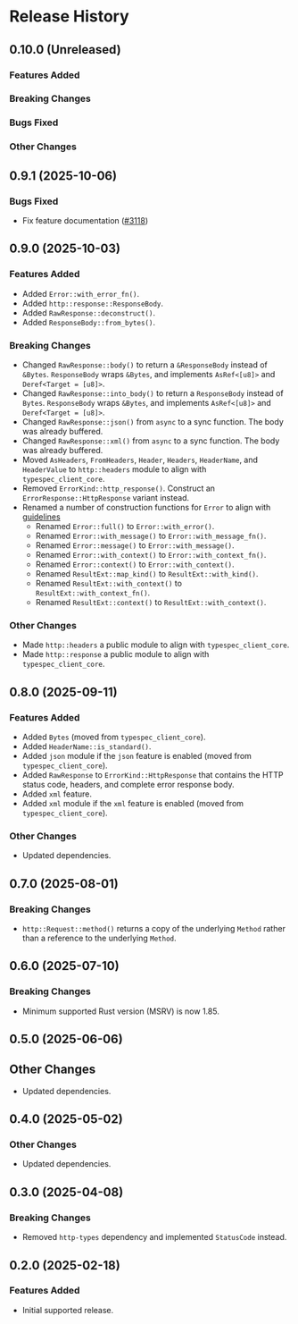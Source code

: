 # Release History

## 0.10.0 (Unreleased)

### Features Added

### Breaking Changes

### Bugs Fixed

### Other Changes

## 0.9.1 (2025-10-06)

### Bugs Fixed

- Fix feature documentation ([#3118](https://github.com/Azure/azure-sdk-for-rust/issues/3118))

## 0.9.0 (2025-10-03)

### Features Added

- Added `Error::with_error_fn()`.
- Added `http::response::ResponseBody`.
- Added `RawResponse::deconstruct()`.
- Added `ResponseBody::from_bytes()`.

### Breaking Changes

- Changed `RawResponse::body()` to return a `&ResponseBody` instead of `&Bytes`. `ResponseBody` wraps `&Bytes`, and implements `AsRef<[u8]>` and `Deref<Target = [u8]>`.
- Changed `RawResponse::into_body()` to return a `ResponseBody` instead of `Bytes`. `ResponseBody` wraps `&Bytes`, and implements `AsRef<[u8]>` and `Deref<Target = [u8]>`.
- Changed `RawResponse::json()` from `async` to a sync function. The body was already buffered.
- Changed `RawResponse::xml()` from `async` to a sync function. The body was already buffered.
- Moved `AsHeaders`, `FromHeaders`, `Header`, `Headers`, `HeaderName`, and `HeaderValue` to `http::headers` module to align with `typespec_client_core`.
- Removed `ErrorKind::http_response()`. Construct an `ErrorResponse::HttpResponse` variant instead.
- Renamed a number of construction functions for `Error` to align with [guidelines](https://azure.github.io/azure-sdk/rust_introduction.html)
  - Renamed `Error::full()` to `Error::with_error()`.
  - Renamed `Error::with_message()` to `Error::with_message_fn()`.
  - Renamed `Error::message()` to `Error::with_message()`.
  - Renamed `Error::with_context()` to `Error::with_context_fn()`.
  - Renamed `Error::context()` to `Error::with_context()`.
  - Renamed `ResultExt::map_kind()` to `ResultExt::with_kind()`.
  - Renamed `ResultExt::with_context()` to `ResultExt::with_context_fn()`.
  - Renamed `ResultExt::context()` to `ResultExt::with_context()`.

### Other Changes

- Made `http::headers` a public module to align with `typespec_client_core`.
- Made `http::response` a public module to align with `typespec_client_core`.

## 0.8.0 (2025-09-11)

### Features Added

- Added `Bytes` (moved from `typespec_client_core`).
- Added `HeaderName::is_standard()`.
- Added `json` module if the `json` feature is enabled (moved from `typespec_client_core`).
- Added `RawResponse` to `ErrorKind::HttpResponse` that contains the HTTP status code, headers, and complete error response body.
- Added `xml` feature.
- Added `xml` module if the `xml` feature is enabled (moved from `typespec_client_core`).

### Other Changes

- Updated dependencies.

## 0.7.0 (2025-08-01)

### Breaking Changes

- `http::Request::method()` returns a copy of the underlying `Method` rather than a reference to the underlying `Method`.

## 0.6.0 (2025-07-10)

### Breaking Changes

- Minimum supported Rust version (MSRV) is now 1.85.

## 0.5.0 (2025-06-06)

## Other Changes

- Updated dependencies.

## 0.4.0 (2025-05-02)

### Other Changes

- Updated dependencies.

## 0.3.0 (2025-04-08)

### Breaking Changes

- Removed `http-types` dependency and implemented `StatusCode` instead.

## 0.2.0 (2025-02-18)

### Features Added

- Initial supported release.
